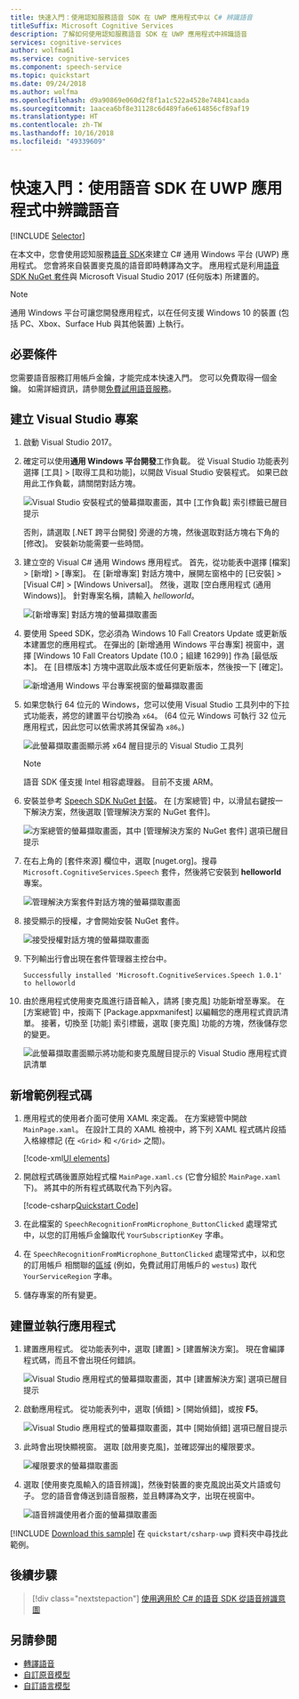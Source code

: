 ```yaml
---
title: 快速入門：使用認知服務語音 SDK 在 UWP 應用程式中以 C# 辨識語音
titleSuffix: Microsoft Cognitive Services
description: 了解如何使用認知服務語音 SDK 在 UWP 應用程式中辨識語音
services: cognitive-services
author: wolfma61
ms.service: cognitive-services
ms.component: speech-service
ms.topic: quickstart
ms.date: 09/24/2018
ms.author: wolfma
ms.openlocfilehash: d9a90869e060d2f8f1a1c522a4528e74841caada
ms.sourcegitcommit: 1aacea6bf8e31128c6d489fa6e614856cf89af19
ms.translationtype: HT
ms.contentlocale: zh-TW
ms.lasthandoff: 10/16/2018
ms.locfileid: "49339609"
---
```

# <a name="quickstart-recognize-speech-in-a-uwp-app-by-using-the-speech-sdk"></a>快速入門：使用語音 SDK 在 UWP 應用程式中辨識語音

[!INCLUDE [Selector](../../../includes/cognitive-services-speech-service-quickstart-selector.md)]

在本文中，您會使用認知服務[語音 SDK](speech-sdk.md)來建立 C# 通用 Windows 平台 (UWP) 應用程式。 您會將來自裝置麥克風的語音即時轉譯為文字。 應用程式是利用[語音 SDK NuGet 套件](https://aka.ms/csspeech/nuget)與 Microsoft Visual Studio 2017 (任何版本) 所建置的。

> [!NOTE]
> 通用 Windows 平台可讓您開發應用程式，以在任何支援 Windows 10 的裝置 (包括 PC、Xbox、Surface Hub 與其他裝置) 上執行。

## <a name="prerequisites"></a>必要條件

您需要語音服務訂用帳戶金鑰，才能完成本快速入門。 您可以免費取得一個金鑰。 如需詳細資訊，請參閱[免費試用語音服務](get-started.md)。

## <a name="create-a-visual-studio-project"></a>建立 Visual Studio 專案

1. 啟動 Visual Studio 2017。

1. 確定可以使用**通用 Windows 平台開發**工作負載。 從 Visual Studio 功能表列選擇 [工具] > [取得工具和功能]，以開啟 Visual Studio 安裝程式。 如果已啟用此工作負載，請關閉對話方塊。 

    ![Visual Studio 安裝程式的螢幕擷取畫面，其中 [工作負載] 索引標籤已醒目提示](media/sdk/vs-enable-uwp-workload.png)

    否則，請選取 [.NET 跨平台開發] 旁邊的方塊，然後選取對話方塊右下角的 [修改]。 安裝新功能需要一些時間。

1. 建立空的 Visual C# 通用 Windows 應用程式。 首先，從功能表中選擇 [檔案] > [新增] > [專案]。 在 [新增專案] 對話方塊中，展開左窗格中的 [已安裝] > [Visual C#] > [Windows Universal]。 然後，選取 [空白應用程式 (通用 Windows)]。 針對專案名稱，請輸入 *helloworld*。

    ![[新增專案] 對話方塊的螢幕擷取畫面](media/sdk/qs-csharp-uwp-01-new-blank-app.png)

1. 要使用 Speed SDK，您必須為 Windows 10 Fall Creators Update 或更新版本建置您的應用程式。 在彈出的 [新增通用 Windows 平台專案] 視窗中，選擇 [Windows 10 Fall Creators Update (10.0；組建 16299)] 作為 [最低版本]。 在 [目標版本] 方塊中選取此版本或任何更新版本，然後按一下 [確定]。

    ![新增通用 Windows 平台專案視窗的螢幕擷取畫面](media/sdk/qs-csharp-uwp-02-new-uwp-project.png)

1. 如果您執行 64 位元的 Windows，您可以使用 Visual Studio 工具列中的下拉式功能表，將您的建置平台切換為 `x64`。 (64 位元 Windows 可執行 32 位元應用程式，因此您可以依需求將其保留為 `x86`。)

   ![此螢幕擷取畫面顯示將 x64 醒目提示的 Visual Studio 工具列](media/sdk/qs-csharp-uwp-03-switch-to-x64.png)

   > [!NOTE]
   > 語音 SDK 僅支援 Intel 相容處理器。 目前不支援 ARM。

1. 安裝並參考 [Speech SDK NuGet 封裝](https://aka.ms/csspeech/nuget)。 在 [方案總管] 中，以滑鼠右鍵按一下解決方案，然後選取 [管理解決方案的 NuGet 套件]。

    ![方案總管的螢幕擷取畫面，其中 [管理解決方案的 NuGet 套件] 選項已醒目提示](media/sdk/qs-csharp-uwp-04-manage-nuget-packages.png)

1. 在右上角的 [套件來源] 欄位中，選取 [nuget.org]。搜尋 `Microsoft.CognitiveServices.Speech` 套件，然後將它安裝到 **helloworld** 專案。

    ![管理解決方案套件對話方塊的螢幕擷取畫面](media/sdk/qs-csharp-uwp-05-nuget-install-1.0.0.png "安裝 NuGet 套件")

1. 接受顯示的授權，才會開始安裝 NuGet 套件。

    ![接受授權對話方塊的螢幕擷取畫面](media/sdk/qs-csharp-uwp-06-nuget-license.png "接受授權")

1. 下列輸出行會出現在套件管理器主控台中。

   ```text
   Successfully installed 'Microsoft.CognitiveServices.Speech 1.0.1' to helloworld
   ```

1. 由於應用程式使用麥克風進行語音輸入，請將 [麥克風] 功能新增至專案。 在 [方案總管] 中，按兩下 [Package.appxmanifest] 以編輯您的應用程式資訊清單。 接著，切換至 [功能] 索引標籤，選取 [麥克風] 功能的方塊，然後儲存您的變更。

   ![此螢幕擷取畫面顯示將功能和麥克風醒目提示的 Visual Studio 應用程式資訊清單](media/sdk/qs-csharp-uwp-07-capabilities.png)


## <a name="add-sample-code"></a>新增範例程式碼

1. 應用程式的使用者介面可使用 XAML 來定義。 在方案總管中開啟 `MainPage.xaml`。 在設計工具的 XAML 檢視中，將下列 XAML 程式碼片段插入格線標記 (在 `<Grid>` 和 `</Grid>` 之間)。

   [!code-xml[UI elements](~/samples-cognitive-services-speech-sdk/quickstart/csharp-uwp/helloworld/MainPage.xaml#StackPanel)]

1. 開啟程式碼後置原始程式檔 `MainPage.xaml.cs` (它會分組於 `MainPage.xaml` 下)。 將其中的所有程式碼取代為下列內容。

   [!code-csharp[Quickstart Code](~/samples-cognitive-services-speech-sdk/quickstart/csharp-uwp/helloworld/MainPage.xaml.cs#code)]

1. 在此檔案的 `SpeechRecognitionFromMicrophone_ButtonClicked` 處理常式中，以您的訂用帳戶金鑰取代 `YourSubscriptionKey` 字串。

1. 在 `SpeechRecognitionFromMicrophone_ButtonClicked` 處理常式中，以和您的訂用帳戶 相關聯的[區域](regions.md) (例如，免費試用訂用帳戶的 `westus`) 取代 `YourServiceRegion` 字串。

1. 儲存專案的所有變更。

## <a name="build-and-run-the-app"></a>建置並執行應用程式

1. 建置應用程式。 從功能表列中，選取 [建置]  >  [建置解決方案]。 現在會編譯程式碼，而且不會出現任何錯誤。

    ![Visual Studio 應用程式的螢幕擷取畫面，其中 [建置解決方案] 選項已醒目提示](media/sdk/qs-csharp-uwp-08-build.png "成功建置")

1. 啟動應用程式。 從功能表列中，選取 [偵錯]  >  [開始偵錯]，或按 **F5**。

    ![Visual Studio 應用程式的螢幕擷取畫面，其中 [開始偵錯] 選項已醒目提示](media/sdk/qs-csharp-uwp-09-start-debugging.png "啟動應用程式並進行偵錯")

1. 此時會出現快顯視窗。 選取 [啟用麥克風]，並確認彈出的權限要求。

    ![權限要求的螢幕擷取畫面](media/sdk/qs-csharp-uwp-10-access-prompt.png "啟動應用程式進入偵錯模式")

1. 選取 [使用麥克風輸入的語音辨識]，然後對裝置的麥克風說出英文片語或句子。 您的語音會傳送到語音服務，並且轉譯為文字，出現在視窗中。

    ![語音辨識使用者介面的螢幕擷取畫面](media/sdk/qs-csharp-uwp-11-ui-result.png)

[!INCLUDE [Download this sample](../../../includes/cognitive-services-speech-service-speech-sdk-sample-download-h2.md)]
在 `quickstart/csharp-uwp` 資料夾中尋找此範例。

## <a name="next-steps"></a>後續步驟

> [!div class="nextstepaction"]
> [使用適用於 C# 的語音 SDK 從語音辨識意圖](how-to-recognize-intents-from-speech-csharp.md)

## <a name="see-also"></a>另請參閱

- [轉譯語音](how-to-translate-speech-csharp.md)
- [自訂原音模型](how-to-customize-acoustic-models.md)
- [自訂語言模型](how-to-customize-language-model.md)
